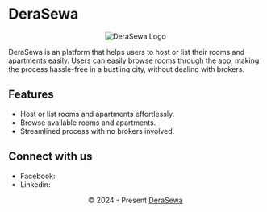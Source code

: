 # DeraSewa

<p align="center">
  <img src="[https://your-logo-link-here.png](https://www.google.com/url?sa=i&url=https%3A%2F%2Fsuesys.com%2Fassets%2Fwebsite%2Fimages%2F&psig=AOvVaw0B-eKuy4iDWuVGC7SuvgA_&ust=1738399487154000&source=images&cd=vfe&opi=89978449&ved=0CBQQjRxqFwoTCOiUhPPIn4sDFQAAAAAdAAAAABAE)" alt="DeraSewa Logo" />
</p>

DeraSewa is an platform that helps users to host or list their rooms and apartments easily. Users can easily browse rooms through the app, making the process hassle-free in a bustling city, without dealing with brokers.

## Features
- Host or list rooms and apartments effortlessly.
- Browse available rooms and apartments.
- Streamlined process with no brokers involved.

## Connect with us
- Facebook:
- Linkedin:

<p align="center">
  &copy; 2024 - Present <a href="https://derasewa.com" target="_blank">DeraSewa</a>
</p>

